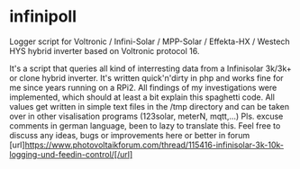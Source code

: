 # infinipoll
Logger script for Voltronic / Infini-Solar / MPP-Solar / Effekta-HX / Westech HYS hybrid inverter based on Voltronic protocol 16.

It's a script that queries all kind of interresting data from a Infinisolar 3k/3k+ or clone hybrid inverter. It's written quick'n'dirty in php and works fine for me since years running on a RPi2.
All findings of my investigations were implemented, which should at least a bit explain this spaghetti code.
All values get written in simple text files in the /tmp directory and can be taken over in other visalisation programs (123solar, meterN, mqtt,...)
Pls. excuse comments in german language, been to lazy to translate this.
Feel free to discuss any ideas, bugs or improvements here or better in forum [url]https://www.photovoltaikforum.com/thread/115416-infinisolar-3k-10k-logging-und-feedin-control/[/url]
